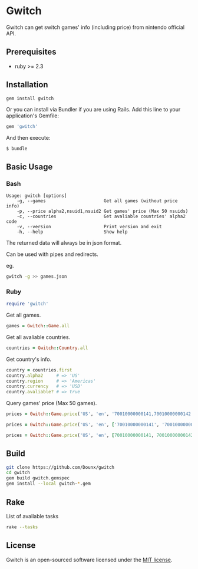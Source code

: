# Gwitch

Gwitch can get switch games' info (including price) from nintendo official API.

## Prerequisites

* ruby >= 2.3

## Installation

```bash
gem install gwitch
```

Or you can install via Bundler if you are using Rails. Add this line to your application's Gemfile:

```ruby
gem 'gwitch'
```

And then execute:

    $ bundle

## Basic Usage

### Bash

```
Usage: gwitch [options]
    -g, --games                      Get all games (without price info)
    -p, --price alpha2,nsuid1,nsuid2 Get games' price (Max 50 nsuids)
    -c, --countries                  Get avaliable countries' alpha2 code
    -v, --version                    Print version and exit
    -h, --help                       Show help
```

The returned data will always be in json format.

Can be used with pipes and redirects.

eg.

```bash
gwitch -g >> games.json
```

### Ruby

```ruby
require 'gwitch'
```

Get all games.

```ruby
games = Gwitch::Game.all
```

Get all avaliable countries.

```ruby
countries = Gwitch::Country.all
```

Get country's info.

```ruby
country = countries.first
country.alpha2     # => 'US'
country.region     # => 'Americas'
country.currency   # => 'USD'
country.avaliable? # => true
```

Query games' price (Max 50 games).

```ruby
prices = Gwitch::Game.price('US', 'en', '70010000000141,70010000000142')

prices = Gwitch::Game.price('US', 'en', ['70010000000141', '70010000000142'])

prices = Gwitch::Game.price('US', 'en', [70010000000141, 70010000000142])
```

## Build

```bash
git clone https://github.com/Dounx/gwitch
cd gwitch
gem build gwitch.gemspec
gem install --local gwitch-*.gem
```

## Rake

List of available tasks

```bash
rake --tasks
```

## License

Gwitch is an open-sourced software licensed under the [MIT license](LICENSE).